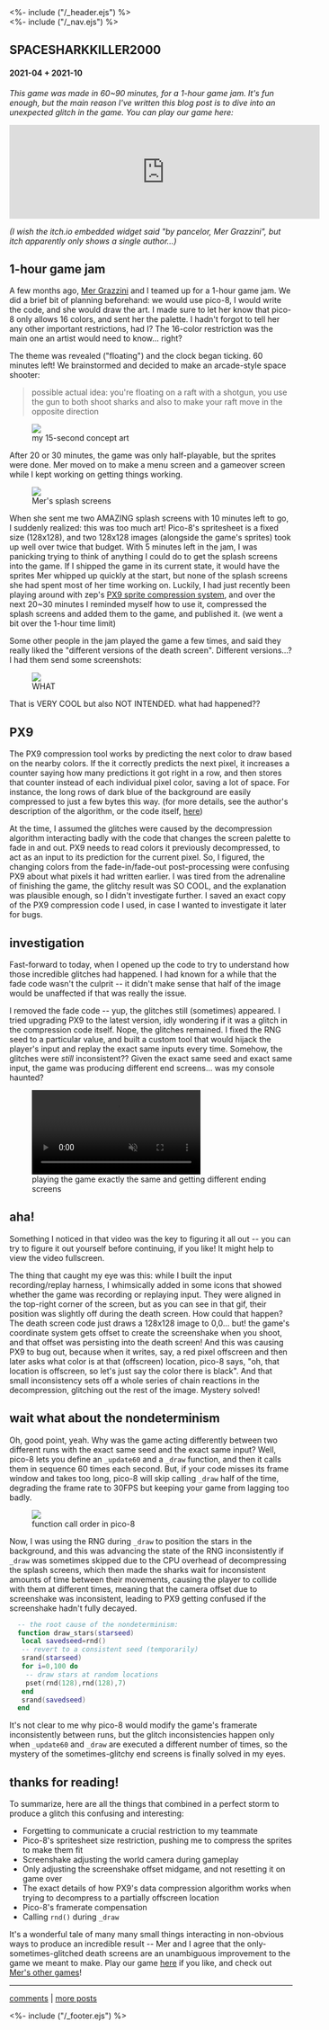 <!DOCTYPE html>
<html>
<head>
<%- include ("/_header.ejs") %>
</head>
<body>
<div class="wrapper">
<%- include ("/_nav.ejs") %>
<section class="main-content">
<h1 class="post-title">SPACESHARKKILLER2000</h1>
<h4 class="post-meta">2021-04 + 2021-10</h4>

_This game was made in 60\~90 minutes, for a 1-hour game jam. It's fun enough, but the main reason I've written this blog post is to dive into an unexpected glitch in the game. You can play our game here:_

<iframe frameborder="0" src="https://itch.io/embed/997728?bg_color=8ecc74&amp;fg_color=291814&amp;link_color=e0964c&amp;border_color=f2cfb8" width="552" height="167"><a href="https://pancelor.itch.io/space-shark-killer-2000">SPACE SHARK KILLER 2000 by pancelor, Mer Grazzini</a></iframe>

_(I wish the itch.io embedded widget said "by pancelor, Mer Grazzini", but itch apparently only shows a single author...)_

## 1-hour game jam

A few months ago, [Mer Grazzini](https://twitter.com/MerGrazzini) and I teamed up for a 1-hour game jam. We did a brief bit of planning beforehand: we would use pico-8, I would write the code, and she would draw the art. I made sure to let her know that pico-8 only allows 16 colors, and sent her the palette. I hadn't forgot to tell her any other important restrictions, had I? The 16-color restriction was the main one an artist would need to know... right?

The theme was revealed ("floating") and the clock began ticking. 60 minutes left! We brainstormed and decided to make an arcade-style space shooter:

> possible actual idea: you're floating on a raft with a shotgun, you use the gun to both shoot sharks and also to make your raft move in the opposite direction

<figure>
  <img src="/assets/ssk2k/conceptart.png"/>
  <figcaption>my 15-second concept art</figcaption>
</figure>

After 20 or 30 minutes, the game was only half-playable, but the sprites were done. Mer moved on to make a menu screen and a gameover screen while I kept working on getting things working.

<figure>
  <img src="/assets/ssk2k/splashscreens.png"/>
  <figcaption>Mer's splash screens</figcaption>
</figure>

When she sent me two AMAZING splash screens with 10 minutes left to go, I suddenly realized: this was too much art! Pico-8's spritesheet is a fixed size (128x128), and two 128x128 images (alongside the game's sprites) took up well over twice that budget. With 5 minutes left in the jam, I was panicking trying to think of anything I could do to get the splash screens into the game. If I shipped the game in its current state, it would have the sprites Mer whipped up quickly at the start, but none of the splash screens she had spent most of her time working on. Luckily, I had just recently been playing around with zep's [PX9 sprite compression system](https://www.lexaloffle.com/bbs/?tid=34058), and over the next 20\~30 minutes I reminded myself how to use it, compressed the splash screens and added them to the game, and published it. (we went a bit over the 1-hour time limit)

Some other people in the jam played the game a few times, and said they really liked the "different versions of the death screen". Different versions...? I had them send some screenshots:

<figure>
  <img src="/assets/ssk2k/glitches.png"/>
  <figcaption>WHAT</figcaption>
</figure>

That is VERY COOL but also NOT INTENDED. what had happened??

## PX9

The PX9 compression tool works by predicting the next color to draw based on the nearby colors. If the it correctly predicts the next pixel, it increases a counter saying how many predictions it got right in a row, and then stores that counter instead of each individual pixel color, saving a lot of space. For instance, the long rows of dark blue of the background are easily compressed to just a few bytes this way. (for more details, see the author's description of the algorithm, or the code itself, [here](https://www.lexaloffle.com/bbs/?tid=34058))

At the time, I assumed the glitches were caused by the decompression algorithm interacting badly with the code that changes the screen palette to fade in and out. PX9 needs to read colors it previously decompressed, to act as an input to its prediction for the current pixel. So, I figured, the changing colors from the fade-in/fade-out post-processing were confusing PX9 about what pixels it had written earlier. I was tired from the adrenaline of finishing the game, the glitchy result was SO COOL, and the explanation was plausible enough, so I didn't investigate further. I saved an exact copy of the PX9 compression code I used, in case I wanted to investigate it later for bugs.

## investigation

Fast-forward to today, when I opened up the code to try to understand how those incredible glitches had happened. I had known for a while that the fade code wasn't the culprit -- it didn't make sense that half of the image would be unaffected if that was really the issue.

I removed the fade code -- yup, the glitches still (sometimes) appeared. I tried upgrading PX9 to the latest version, idly wondering if it was a glitch in the compression code itself. Nope, the glitches remained. I fixed the RNG seed to a particular value, and built a custom tool that would hijack the player's input and replay the exact same inputs every time. Somehow, the glitches were _still_ inconsistent?? Given the exact same seed and exact same input, the game was producing different end screens... was my console haunted?

<figure>
  <video preload="auto" controls loop autoplay muted src="/assets/ssk2k/inconsistent.mp4"></video>
  <figcaption>playing the game exactly the same and getting different ending screens</figcaption>
</figure>

## aha!

Something I noticed in that video was the key to figuring it all out -- you can try to figure it out yourself before continuing, if you like! It might help to view the video fullscreen.

The thing that caught my eye was this: while I built the input recording/replay harness, I whimsically added in some icons that showed whether the game was recording or replaying input. They were aligned in the top-right corner of the screen, but as you can see in that gif, their position was slightly off during the death screen. How could that happen? The death screen code just draws a 128x128 image to 0,0... but! the game's coordinate system gets offset to create the screenshake when you shoot, and that offset was persisting into the death screen! And this was causing PX9 to bug out, because when it writes, say, a red pixel offscreen and then later asks what color is at that (offscreen) location, pico-8 says, "oh, that location is offscreen, so let's just say the color there is black". And that small inconsistency sets off a whole series of chain reactions in the decompression, glitching out the rest of the image. Mystery solved!

## wait what about the nondeterminism

Oh, good point, yeah. Why was the game acting differently between two different runs with the exact same seed and the exact same input? Well, pico-8 lets you define an `_update60` and a `_draw` function, and then it calls them in sequence 60 times each second. But, if your code misses its frame window and takes too long, pico-8 will skip calling `_draw` half of the time, degrading the frame rate to 30FPS but keeping your game from lagging too badly.

<figure>
  <img src="/assets/ssk2k/updatedraw.png"/>
  <figcaption>function call order in pico-8</figcaption>
</figure>

Now, I was using the RNG during `_draw` to position the stars in the background, and this was advancing the state of the RNG inconsistently if `_draw` was sometimes skipped due to the CPU overhead of decompressing the splash screens, which then made the sharks wait for inconsistent amounts of time between their movements, causing the player to collide with them at different times, meaning that the camera offset due to screenshake was inconsistent, leading to PX9 getting confused if the screenshake hadn't fully decayed.

```lua
  -- the root cause of the nondeterminism:
  function draw_stars(starseed)
   local savedseed=rnd()
   -- revert to a consistent seed (temporarily)
   srand(starseed)
   for i=0,100 do
    -- draw stars at random locations
    pset(rnd(128),rnd(128),7)
   end
   srand(savedseed)
  end
```

It's not clear to me why pico-8 would modify the game's framerate inconsistently between runs, but the glitch inconsistencies happen only when `_update60` and `_draw` are executed a different number of times, so the mystery of the sometimes-glitchy end screens is finally solved in my eyes.

## thanks for reading!

To summarize, here are all the things that combined in a perfect storm to produce a glitch this confusing and interesting:

* Forgetting to communicate a crucial restriction to my teammate
* Pico-8's spritesheet size restriction, pushing me to compress the sprites to make them fit
* Screenshake adjusting the world camera during gameplay
* Only adjusting the screenshake offset midgame, and not resetting it on game over
* The exact details of how PX9's data compression algorithm works when trying to decompress to a partially offscreen location
* Pico-8's framerate compensation
* Calling `rnd()` during `_draw`

It's a wonderful tale of many many small things interacting in non-obvious ways to produce an incredible result -- Mer and I agree that the only-sometimes-glitched death screens are an unambiguous improvement to the game we meant to make. Play our game [here](https://pancelor.itch.io/space-shark-killer-2000) if you like, and check out [Mer's other games](https://mergrazzini.itch.io/)!

<hr>

[comments](https://twitter.com/pancelor) |
[more posts](/blog)

</section>
<%- include ("/_footer.ejs") %>
</body>
</html>
